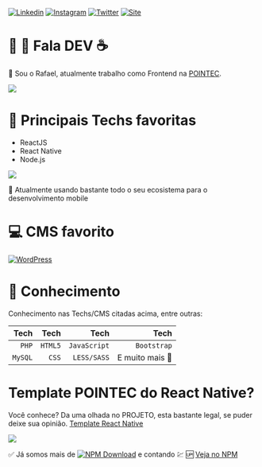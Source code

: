 [![Linkedin](https://img.shields.io/badge/Acesse%20meu-Linkedin-blue)](https://www.linkedin.com/in/rafael-paes/)
[![Instagram](https://img.shields.io/badge/Acesse%20meu-Instagram-important)](https://www.instagram.com/pointecitsolutions/)
[![Twitter](https://img.shields.io/badge/Acesse%20meu-Twitter-9cf)](https://twitter.com/paesrfael)
[![Site](https://img.shields.io/badge/Acesse%20meu-Site-red)](https://pointec.dev)

# :man: :woman: Fala DEV :coffee:
:boy: Sou o Rafael, atualmente trabalho como Frontend na [POINTEC](https://pointec.dev/).

<img src="https://github-readme-stats.vercel.app/api?username=paesrafael&show_icons=true" />

# :rocket: Principais Techs favoritas
- ReactJS
- React Native
- Node.js

<img src="https://github-readme-stats.vercel.app/api/top-langs/?username=paesrafael&layout=compact" />

:small_blue_diamond: Atualmente usando bastante todo o seu ecosistema para o desenvolvimento mobile

# :computer: CMS favorito
[![WordPress](https://img.shields.io/badge/WordPress-0073AA?style=flat-square&logo=WordPress&link=https://github.com/paesrafael/)](https://github.com/paesrafael/)

# :dizzy: Conhecimento
Conhecimento nas Techs/CMS citadas acima, entre outras:

|                 Tech |      Tech |           Tech |                                           Tech |
| -------------------: | --------: | -------------: | ---------------------------------------------: |
|                `PHP` | `HTML5`   | `JavaScript`   | `Bootstrap`                                    |
|              `MySQL` | `CSS`     | `LESS/SASS`    | E muito mais :star2:                           |


# Template POINTEC do React Native?
Você conhece? Da uma olhada no PROJETO, esta bastante legal, se puder deixe sua opinião.
[Template React Native](https://github.com/paesrafael/react-native-template-pointec-basic)

<img src="https://github-readme-stats.vercel.app/api/pin/?username=paesrafael&repo=react-native-template-pointec-basic" />

:white_check_mark: Já somos mais de [![NPM Download](https://img.shields.io/npm/dt/react-native-template-pointec-basic.svg)](https://www.npmjs.com/package/react-native-template-pointec-basic) e contando :chart: :up:
[Veja no NPM](https://www.npmjs.com/package/react-native-template-pointec-basic)
